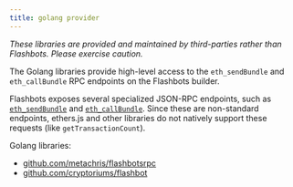 ```yaml
---
title: golang provider
---
```

_These libraries are provided and maintained by third-parties rather than Flashbots. Please exercise caution._

The Golang libraries provide high-level access to the `eth_sendBundle` and `eth_callBundle` RPC endpoints on the Flashbots builder.

Flashbots exposes several specialized JSON-RPC endpoints, such as [`eth_sendBundle`](https://docs.flashbots.net/flashbots-auction/searchers/advanced/rpc-endpoint/#eth_sendbundle) and [`eth_callBundle`](https://docs.flashbots.net/flashbots-auction/searchers/advanced/rpc-endpoint/#eth_callbundle). Since these are non-standard endpoints, ethers.js and other libraries do not natively support these requests (like `getTransactionCount`).

Golang libraries:

* [github.com/metachris/flashbotsrpc](https://github.com/metachris/flashbotsrpc)
* [github.com/cryptoriums/flashbot](https://github.com/cryptoriums/flashbot)
